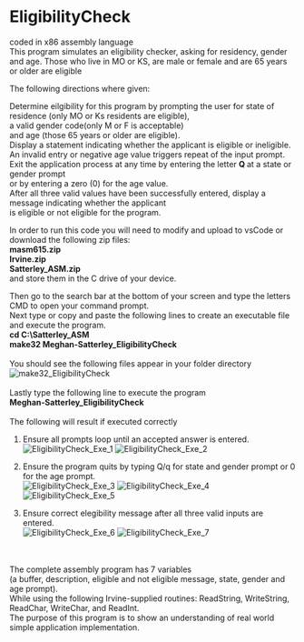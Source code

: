 # EligibilityCheck
coded in x86 assembly language <br>
This program simulates an eligibility checker, asking for residency, gender and age.
Those who live in MO or KS, are male or female and are 65 years or older are eligible <br>

The following directions where given: <br>

Determine eilgibility for this program by prompting the user for state of residence (only MO or Ks residents are eligible),
<br> a valid gender code(only M or F is acceptable)
<br> and age (those 65 years or older are eligible).
<br> Display a statement indicating whether the applicant is eligible or ineligible.
<br> An invalid entry or negative age value triggers repeat of the input prompt.
<br> Exit the application process at any time by entering the letter <b> Q </b> at a state or gender prompt
<br> or by entering a zero (0) for the age value. 
<br> After all three valid values have been successfully entered, display a message indicating whether the applicant
<br> is eligible or not eligible for the program. <br>

In order to run this code you will need to modify and upload to vsCode or download the following zip files: <br>
<b> masm615.zip</b> <br>
<b> Irvine.zip</b> <br>
<b> Satterley_ASM.zip</b> <br>
and store them in the C drive of your device. <br> 

Then go to the search bar at the bottom of your screen and type the letters CMD to open your command prompt. <br>
Next type or copy and paste the following lines to create an executable file and execute the program. <br> 
<b> cd C:\Satterley_ASM </b> <br>
<b> make32 Meghan-Satterley_EligibilityCheck </b> <br> <br>
You should see the following files appear in your folder directory <br> 
![make32_EligibilityCheck](https://user-images.githubusercontent.com/114275745/233757182-f7503983-825f-4a73-950c-bd8a3c633d02.png)
<br> <br> Lastly type the following line to execute the program <br>
<b> Meghan-Satterley_EligibilityCheck </b> <br> <br>
The following will result if executed correctly <br>

1) Ensure all prompts loop until an accepted answer is entered. <br>
![EligibilityCheck_Exe_1](https://user-images.githubusercontent.com/114275745/233757258-c7324ab0-50e8-409e-aa3a-aafa3ba481ae.png)
![EligibilityCheck_Exe_2](https://user-images.githubusercontent.com/114275745/233757262-ae39803e-28fc-4c1f-af62-2d545ea7bdde.png) <br>

2) Ensure the program quits by typing Q/q for state and gender prompt or 0 for the age prompt. <br>
![EligibilityCheck_Exe_3](https://user-images.githubusercontent.com/114275745/233757385-83fcc603-ee71-479c-8c08-6a677e709780.png)
![EligibilityCheck_Exe_4](https://user-images.githubusercontent.com/114275745/233757388-ed8fb51a-bbeb-48c5-a0cd-0412db494319.png)
![EligibilityCheck_Exe_5](https://user-images.githubusercontent.com/114275745/233757392-eca7dd3a-5f0d-4962-89de-b76cfe1513c1.png) <br>

3) Ensure correct elegibility message after all three valid inputs are entered. <br>
![EligibilityCheck_Exe_6](https://user-images.githubusercontent.com/114275745/233757433-9f714037-39f7-4ced-86a0-9809da12718c.png)
![EligibilityCheck_Exe_7](https://user-images.githubusercontent.com/114275745/233757437-3e854b5a-6fe8-4819-8c20-4c0f7b5e3d41.png) <br>

<br> <br> The complete assembly program has 7 variables
<br> (a buffer, description, eligible and not eligible message, state, gender and age prompt).
<br> While using the following Irvine-supplied routines: ReadString, WriteString, ReadChar, WriteChar, and ReadInt.
<br> The purpose of this program is to show an understanding of real world simple application implementation. 

